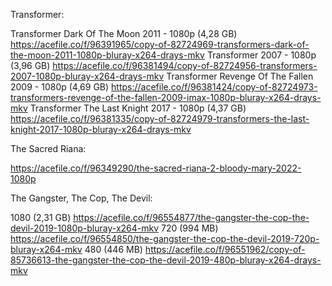 Transformer:

Transformer Dark Of The Moon 2011 - 1080p (4,28 GB)
https://acefile.co/f/96391965/copy-of-82724969-transformers-dark-of-the-moon-2011-1080p-bluray-x264-drays-mkv
Transformer 2007 - 1080p (3,96 GB)
https://acefile.co/f/96381494/copy-of-82724956-transformers-2007-1080p-bluray-x264-drays-mkv
Transformer Revenge Of The Fallen 2009 - 1080p (4,69 GB)
https://acefile.co/f/96381424/copy-of-82724973-transformers-revenge-of-the-fallen-2009-imax-1080p-bluray-x264-drays-mkv
Transformer The Last Knight 2017 - 1080p (4,37 GB)
https://acefile.co/f/96381335/copy-of-82724979-transformers-the-last-knight-2017-1080p-bluray-x264-drays-mkv

The Sacred Riana:

https://acefile.co/f/96349290/the-sacred-riana-2-bloody-mary-2022-1080p

The Gangster, The Cop, The Devil:

1080 (2,31 GB)
https://acefile.co/f/96554877/the-gangster-the-cop-the-devil-2019-1080p-bluray-x264-mkv 
720 (994 MB)
https://acefile.co/f/96554850/the-gangster-the-cop-the-devil-2019-720p-bluray-x264-mkv
480 (446 MB)
https://acefile.co/f/96551962/copy-of-85736613-the-gangster-the-cop-the-devil-2019-480p-bluray-x264-drays-mkv
